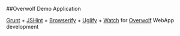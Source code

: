 ##Overwolf Demo Application

[Grunt](http://gruntjs.com/) + [JSHint](http://www.jshint.com/about/) + [Browserify](http://browserify.org/) + [Uglify](http://lisperator.net/uglifyjs/) + [Watch](https://github.com/gruntjs/grunt-contrib-watch) for [Overwolf](http://developers.overwolf.com/overview/) WebApp development
